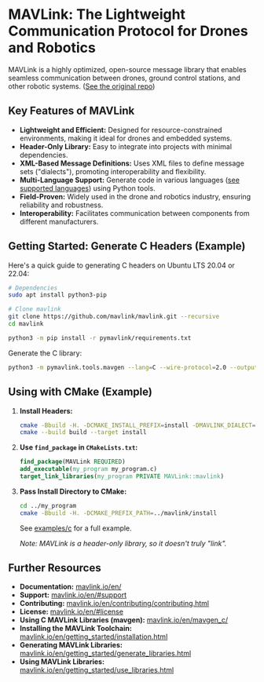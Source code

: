 # MAVLink: The Lightweight Communication Protocol for Drones and Robotics

MAVLink is a highly optimized, open-source message library that enables seamless communication between drones, ground control stations, and other robotic systems. ([See the original repo](https://github.com/mavlink/mavlink))

## Key Features of MAVLink

*   **Lightweight and Efficient:** Designed for resource-constrained environments, making it ideal for drones and embedded systems.
*   **Header-Only Library:** Easy to integrate into projects with minimal dependencies.
*   **XML-Based Message Definitions:** Uses XML files to define message sets ("dialects"), promoting interoperability and flexibility.
*   **Multi-Language Support:** Generate code in various languages ([see supported languages](https://mavlink.io/en/#supported_languages)) using Python tools.
*   **Field-Proven:** Widely used in the drone and robotics industry, ensuring reliability and robustness.
*   **Interoperability:** Facilitates communication between components from different manufacturers.

## Getting Started: Generate C Headers (Example)

Here's a quick guide to generating C headers on Ubuntu LTS 20.04 or 22.04:

```bash
# Dependencies
sudo apt install python3-pip

# Clone mavlink
git clone https://github.com/mavlink/mavlink.git --recursive
cd mavlink

python3 -m pip install -r pymavlink/requirements.txt
```

Generate the C library:

```bash
python3 -m pymavlink.tools.mavgen --lang=C --wire-protocol=2.0 --output=generated/include/mavlink/v2.0 message_definitions/v1.0/common.xml
```

## Using with CMake (Example)

1.  **Install Headers:**

    ```bash
    cmake -Bbuild -H. -DCMAKE_INSTALL_PREFIX=install -DMAVLINK_DIALECT=common -DMAVLINK_VERSION=2.0
    cmake --build build --target install
    ```

2.  **Use `find_package` in `CMakeLists.txt`:**

    ```cmake
    find_package(MAVLink REQUIRED)
    add_executable(my_program my_program.c)
    target_link_libraries(my_program PRIVATE MAVLink::mavlink)
    ```

3.  **Pass Install Directory to CMake:**

    ```bash
    cd ../my_program
    cmake -Bbuild -H. -DCMAKE_PREFIX_PATH=../mavlink/install
    ```

    See [examples/c](examples/c) for a full example.

    *Note: MAVLink is a header-only library, so it doesn't truly "link".*

## Further Resources

*   **Documentation:** [mavlink.io/en/](https://mavlink.io/en/)
*   **Support:** [mavlink.io/en/#support](https://mavlink.io/en/#support)
*   **Contributing:** [mavlink.io/en/contributing/contributing.html](https://mavlink.io/en/contributing/contributing.html)
*   **License:** [mavlink.io/en/#license](https://mavlink.io/en/#license)
*   **Using C MAVLink Libraries (mavgen):** [mavlink.io/en/mavgen_c/](https://mavlink.io/en/mavgen_c/)
*   **Installing the MAVLink Toolchain:** [mavlink.io/en/getting_started/installation.html](https://mavlink.io/en/getting_started/installation.html)
*   **Generating MAVLink Libraries:** [mavlink.io/en/getting_started/generate_libraries.html](https://mavlink.io/en/getting_started/generate_libraries.html)
*   **Using MAVLink Libraries:** [mavlink.io/en/getting_started/use_libraries.html](https://mavlink.io/en/getting_started/use_libraries.html)
